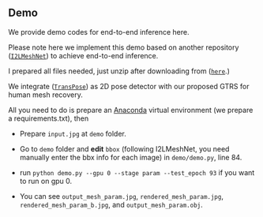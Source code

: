 ## Demo
We provide demo codes for end-to-end inference here. 

Please note here we implement this demo based on another repository ([`I2LMeshNet`](https://github.com/mks0601/I2L-MeshNet_RELEASE)) to achieve end-to-end inference. 

I prepared all files needed, just unzip after downloading from ([`here`](https://drive.google.com/file/d/14lEwP8UyNn0b2Zh_CSslAwLhhgKGAZ7Z/view?usp=sharing).)

We integrate ([`TransPose`](https://github.com/yangsenius/TransPose)) as 2D pose detector with our proposed GTRS for human mesh recovery. 

All you need to do is prepare an [Anaconda](https://www.anaconda.com/) virtual environment (we prepare a requirements.txt), then

* Prepare `input.jpg` at `demo` folder.

* Go to `demo` folder and **edit** `bbox` (following I2LMeshNet, you need manually enter the bbx info for each image) in `demo/demo.py`, line 84.

* run `python demo.py --gpu 0 --stage param --test_epoch 93` if you want to run on gpu 0.

* You can see `output_mesh_param.jpg`, `rendered_mesh_param.jpg`, `rendered_mesh_param_b.jpg`, and `output_mesh_param.obj`.



